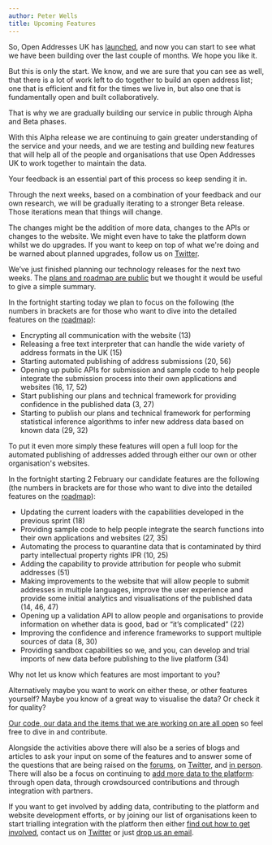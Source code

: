 ```yaml
---
author: Peter Wells
title: Upcoming Features
---
```


So, Open Addresses UK has [launched](http://alpha.openaddressesuk.org/news/2015/01/14/UKs-first-open-and-free-address-list-launches), and now you can start to see what we have been building over the last couple of months. We hope you like it.

But this is only the start. We know, and we are sure that you can see as well, that there is a lot of work left to do together to build an open address list; one that is efficient and fit for the times we live in, but also one that is fundamentally open and built collaboratively.

That is why we are gradually building our service in public through Alpha and Beta phases.

With this Alpha release we are continuing to gain greater understanding of the service and your needs, and we are testing and building new features that will help all of the people and organisations that use Open Addresses UK to work together to maintain the data.

Your feedback is an essential part of this process so keep sending it in.

Through the next weeks, based on a combination of your feedback and our own research, we will be gradually iterating to a stronger Beta release. Those iterations mean that things will change.

The changes might be the addition of more data, changes to the APIs or changes to the website. We might even have to take the platform down whilst we do upgrades. If you want to keep on top of what we're doing and be warned about planned upgrades, follow us on [Twitter](https://twitter.com/openaddressesuk).

We’ve just finished planning our technology releases for the next two weeks. The [plans and roadmap are public](https://huboard.com/OpenAddressesUK/roadmap/#/) but we thought it would be useful to give a simple summary.

In the fortnight starting today we plan to focus on the following (the numbers in brackets are for those who want to dive into the detailed features on the [roadmap](https://huboard.com/OpenAddressesUK/roadmap/#/)):

+ Encrypting all communication with the website (13)
+ Releasing a free text interpreter that can handle the wide variety of address formats in the UK (15)
+ Starting automated publishing of address submissions (20, 56)
+ Opening up public APIs for submission and sample code to help people integrate the submission process into their own applications and websites (16, 17, 52)
+ Start publishing our plans and technical framework for providing confidence in the published data (3, 27)
+ Starting to publish our plans and technical framework for performing statistical inference algorithms to infer new address data based on known data (29, 32)

To put it even more simply these features will open a full loop for the automated publishing of addresses added through either our own or other organisation's websites.

In the fortnight starting 2 February our candidate features are the following (the numbers in brackets are for those who want to dive into the detailed features on the [roadmap](https://huboard.com/OpenAddressesUK/roadmap/#/)):

+ Updating the current loaders with the capabilities developed in the previous sprint (18)
+ Providing sample code to help people integrate the search functions into their own applications and websites (27, 35)
+ Automating the process to quarantine data that is contaminated by third party intellectual property rights IPR (10, 25)
+ Adding the capability to provide attribution for people who submit addresses (51)
+ Making improvements to the website that will allow people to submit addresses in multiple languages, improve the user experience and provide some initial analytics and visualisations of the published data (14, 46, 47)
+ Opening up a validation API to allow people and organisations to provide information on whether data is good, bad or “it’s complicated” (22)
+ Improving the confidence and inference frameworks to support multiple sources of data (8, 30)
+ Providing sandbox capabilities so we, and you, can develop and trial imports of new data before publishing to the live platform (34)

Why not let us know which features are most important to you?

Alternatively maybe you want to work on either these, or other features yourself? Maybe you know of a great way to visualise the data? Or check it for quality?

[Our code, our data and the items that we are working on are all open](https://github.com/OpenAddressesUK) so feel free to dive in and contribute.

Alongside the activities above there will also be a series of blogs and articles to ask your input on some of the features and to answer some of the questions that are being raised on the [forums](https://github.com/OpenAddressesUK/forum), on [Twitter](https://twitter.com/openaddressesuk), and [in person](http://geomobldn.org/post/108249155865/2015-starts-off-well). There will also be a focus on continuing to [add more data to the platform](https://alpha.openaddressesuk.org/about/addingdata): through open data, through crowdsourced contributions and through integration with partners.

If you want to get involved by adding data, contributing to the platform and website development efforts, or by joining our list of organisations keen to start trialling integration with the platform then either [find out how to get involved](http://alpha.openaddressesuk.org/about/involved), contact us on [Twitter](https://twitter.com/openaddressesuk) or just [drop us an email](mailto:info@openaddressesuk.org).
